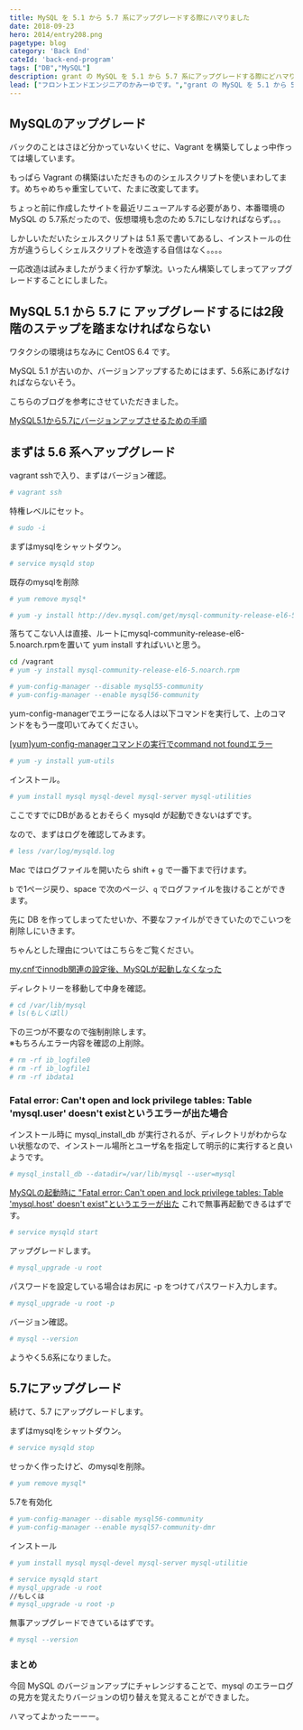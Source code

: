 ```yaml
---
title: MySQL を 5.1 から 5.7 系にアップグレードする際にハマりました
date: 2018-09-23
hero: 2014/entry208.png
pagetype: blog
category: 'Back End'
cateId: 'back-end-program'
tags: ["DB","MySQL"]
description: grant の MySQL を 5.1 から 5.7 系にアップグレードする際にどハマりし、結局助けてもらってなんとかアップグレードしたのでそのやり方をメモします。
lead: ["フロントエンドエンジニアのかみーゆです。","grant の MySQL を 5.1 から 5.7 系にアップグレードする際にどハマりし、結局助けてもらってなんとかアップグレードしたのでそのやり方をメモします。"]
---
```

## MySQLのアップグレード
バックのことはさほど分かっていないくせに、Vagrant を構築してしょっ中作っては壊しています。

もっぱら Vagrant の構築はいただきもののシェルスクリプトを使いまわしてます。めちゃめちゃ重宝していて、たまに改変してます。

ちょっと前に作成したサイトを最近リニューアルする必要があり、本番環境のMySQL の 5.7系だったので、仮想環境も念のため 5.7にしなければならず。。。

しかしいただいたシェルスクリプトは 5.1 系で書いてあるし、インストールの仕方が違うらしくシェルスクリプトを改造する自信はなく。。。。

一応改造は試みましたがうまく行かず撃沈。いったん構築してしまってアップグレードすることにしました。

## MySQL 5.1 から 5.7 に アップグレードするには2段階のステップを踏まなければならない
ワタクシの環境はちなみに CentOS 6.4 です。

MySQL 5.1 が古いのか、バージョンアップするためにはまず、5.6系にあげなければならないそう。

こちらのブログを参考にさせていただきました。

[MySQL5.1から5.7にバージョンアップさせるための手順](https://qiita.com/tachitechi/items/b59278a16f636651410f)
## まずは 5.6 系へアップグレード
vagrant sshで入り、まずはバージョン確認。

```bash
# vagrant ssh
```
特権レベルにセット。

```bash
# sudo -i
```
まずはmysqlをシャットダウン。
```bash
# service mysqld stop
```
既存のmysqlを削除
```bash
# yum remove mysql*
```

```bash
# yum -y install http://dev.mysql.com/get/mysql-community-release-el6-5.noarch.rpm
```
落ちてこない人は直接、ルートにmysql-community-release-el6-5.noarch.rpmを置いて yum install すればいいと思う。

```bash
cd /vagrant
# yum -y install mysql-community-release-el6-5.noarch.rpm
```
```bash
# yum-config-manager --disable mysql55-community
# yum-config-manager --enable mysql56-community
```

yum-config-managerでエラーになる人は以下コマンドを実行して、上のコマンドをもう一度叩いてみてください。

[[yum]yum-config-managerコマンドの実行でcommand not foundエラー](https://akamist.com/blog/archives/942)

```bash
# yum -y install yum-utils
```
インストール。
```bash
# yum install mysql mysql-devel mysql-server mysql-utilities
```
ここですでにDBがあるとおそらく mysqld が起動できないはずです。

なので、まずはログを確認してみます。
```bash
# less /var/log/mysqld.log
```
Mac ではログファイルを開いたら shift + g で一番下まで行けます。

`b` で1ページ戻り、space で次のページ、`q` でログファイルを抜けることができます。

先に DB を作ってしまってたせいか、不要なファイルができていたのでこいつを削除しにいきます。

ちゃんとした理由についてはこちらをご覧ください。

[my.cnfでinnodb関連の設定後、MySQLが起動しなくなった](https://www.ilovex.co.jp/blog/system/projectandsystemdevelopment/mycnfinnodbmysql.html)

ディレクトリーを移動して中身を確認。
```bash
# cd /var/lib/mysql
# ls(もしくはll)
```

下の三つが不要なので強制削除します。<br>
※もちろんエラー内容を確認の上削除。
```bash
# rm -rf ib_logfile0
# rm -rf ib_logfile1
# rm -rf ibdata1
```
### Fatal error: Can't open and lock privilege tables: Table 'mysql.user' doesn't existというエラーが出た場合
インストール時に mysql_install_db が実行されるが、ディレクトリがわからない状態なので、インストール場所とユーザ名を指定して明示的に実行すると良いようです。

```bash
# mysql_install_db --datadir=/var/lib/mysql --user=mysql
```
[MySQLの起動時に "Fatal error: Can't open and lock privilege tables: Table 'mysql.host' doesn't exist"というエラーが出た](http://satoh-d.hatenablog.com/entry/2015/04/11/100204)
これで無事再起動できるはずです。
```bash
# service mysqld start
```
アップグレードします。
```bash
# mysql_upgrade -u root
```
パスワードを設定している場合はお尻に -p をつけてパスワード入力します。
```bash
# mysql_upgrade -u root -p
```
バージョン確認。
```bash
# mysql --version
```
ようやく5.6系になりました。
## 5.7にアップグレード
続けて、5.7 にアップグレードします。

まずはmysqlをシャットダウン。
```bash
# service mysqld stop
```
せっかく作ったけど、のmysqlを削除。
```bash
# yum remove mysql*
```
5.7を有効化
```bash
# yum-config-manager --disable mysql56-community
# yum-config-manager --enable mysql57-community-dmr
```
インストール
```bash
# yum install mysql mysql-devel mysql-server mysql-utilitie
```
```bash
# service mysqld start
# mysql_upgrade -u root
//もしくは
# mysql_upgrade -u root -p
```
無事アップグレードできているはずです。
```bash
# mysql --version
```
### まとめ
今回 MySQL のバージョンアップにチャレンジすることで、mysql のエラーログの見方を覚えたりバージョンの切り替えを覚えることができました。

ハマってよかったーーー。
